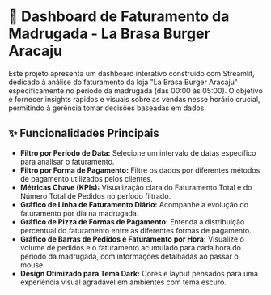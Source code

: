 # 🍔 Dashboard de Faturamento da Madrugada - La Brasa Burger Aracaju

Este projeto apresenta um dashboard interativo construído com Streamlit, dedicado à análise do faturamento da loja "La Brasa Burger Aracaju" especificamente no período da madrugada (das 00:00 às 05:00). O objetivo é fornecer insights rápidos e visuais sobre as vendas nesse horário crucial, permitindo à gerência tomar decisões baseadas em dados.

## ✨ Funcionalidades Principais

* **Filtro por Período de Data:** Selecione um intervalo de datas específico para analisar o faturamento.
* **Filtro por Forma de Pagamento:** Filtre os dados por diferentes métodos de pagamento utilizados pelos clientes.
* **Métricas Chave (KPIs):** Visualização clara do Faturamento Total e do Número Total de Pedidos no período filtrado.
* **Gráfico de Linha de Faturamento Diário:** Acompanhe a evolução do faturamento por dia na madrugada.
* **Gráfico de Pizza de Formas de Pagamento:** Entenda a distribuição percentual do faturamento entre as diferentes formas de pagamento.
* **Gráfico de Barras de Pedidos e Faturamento por Hora:** Visualize o volume de pedidos e o faturamento acumulado para cada hora do período da madrugada, com informações detalhadas ao passar o mouse.
* **Design Otimizado para Tema Dark:** Cores e layout pensados para uma experiência visual agradável em ambientes com tema escuro.


